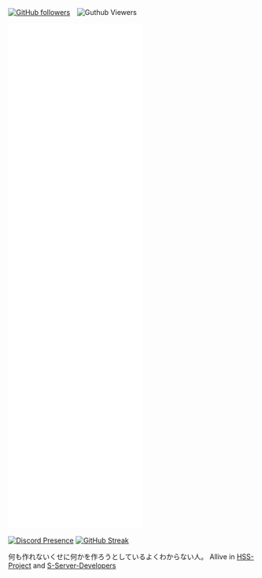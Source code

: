 [![GitHub followers](https://img.shields.io/github/followers/aic-6301?style=social)](https://github.com/aic-6301)　![Guthub Viewers](https://komarev.com/ghpvc/?username=aic-6301)

![Metrics](/github-metrics.svg)

[![Discord Presence](https://lanyard.cnrad.dev/api/964887498436276305)](https://discord.com/users/964887498436276305) 
[![GitHub Streak](https://streak-stats.demolab.com?user=aic-6301&theme=vue-dark&locale=ja&date_format=%5BY.%5Dn.j&type=svg)](https://git.io/streak-stats)

何も作れないくせに何かを作ろうとしているよくわからない人。
Allive in [HSS-Project](https://github.com/hss-project) and [S-Server-Developers](https://github.com/s-server-developers)